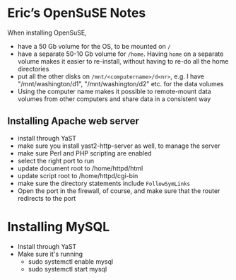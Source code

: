 # Eric’s OpenSuSE Notes

When installing OpenSuSE,
 - have a 50 Gb volume for the OS, to be mounted on `/`
 - have a separate 50-10 Gb volume for `/home`. Having `home` on a separate
   volume makes it easier to re-install, without having to re-do all the
   home directories
 - put all the other disks on `/mnt/<computername>/d<nr>`, e.g.
   I have "/mnt/washington/d1", "/mnt/washington/d2" etc. for the data
   volumes
 - Using the computer name makes it possible to remote-mount data volumes
   from other computers and share data in a consistent way

## Installing Apache web server

 - install through YaST
 - make sure you install yast2-http-server as well, to manage the server
 - make sure Perl and PHP scripting are enabled
 - select the right port to run
 - update document root to /home/httpd/html
 - update script root to /home/httpd/cgi-bin
 - make sure the directory statements include `FollowSymLinks`
 - Open the port in the firewall, of course, and make sure that the router
   redirects to the port

# Installing MySQL
 - Install through YaST
 - Make sure it's running
    - sudo systemctl enable mysql
    - sudo systemctl start mysql
    
